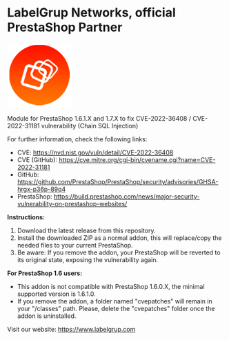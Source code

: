 # LabelGrup Networks, official PrestaShop Partner

![LabelGrup Logo](logo.png)

Module for PrestaShop 1.6.1.X and 1.7.X to fix CVE-2022-36408 / CVE-2022-31181 vulnerability (Chain SQL Injection)

For further information, check the following links: 
- CVE: https://nvd.nist.gov/vuln/detail/CVE-2022-36408
- CVE (GitHub): https://cve.mitre.org/cgi-bin/cvename.cgi?name=CVE-2022-31181
- GitHub: https://github.com/PrestaShop/PrestaShop/security/advisories/GHSA-hrgx-p36p-89q4
- PrestaShop: https://build.prestashop.com/news/major-security-vulnerability-on-prestashop-websites/

**Instructions:**

 1. Download the latest release from this repository.
 2. Install the downloaded ZIP as a normal addon, this will replace/copy the needed files to your current PrestaShop.
 3. Be aware: If you remove the addon, your PrestaShop will be reverted to its original state, exposing the vulnerability again.

**For PrestaShop 1.6 users:**

- This addon is not compatible with PrestaShop 1.6.0.X, the minimal supported version is 1.6.1.0.
- If you remove the addon, a folder named "cvepatches" will remain in your "/classes" path. Please, delete the "cvepatches" folder once the addon is uninstalled.

Visit our website:
https://www.labelgrup.com
